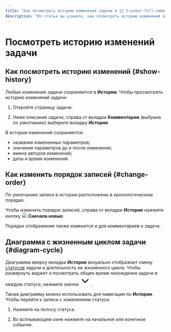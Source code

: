 ```yaml
---
title: "Как посмотреть историю изменений задачи в {{ tracker-full-name }}"
description: "Из статьи вы узнаете, как посмотреть историю изменений задачи в {{ tracker-name }}."
---
```


# Посмотреть историю изменений задачи

## Как посмотреть историю изменений {#show-history}

Любые изменения задачи сохраняются в **Истории**. Чтобы просмотреть историю изменений задачи:

1. Откройте страницу задачи.

1. Ниже описания задачи, справа от вкладки **Комментарии** (выбрана по умолчанию) выберите вкладку **История**.

В истории изменений сохраняются:

* названия измененных параметров;
* значения параметров до и после изменения;
* имена авторов изменений;
* даты и время изменений.

## Как изменить порядок записей {#change-order}

По умолчанию записи в истории расположены в хронологическом порядке. 

Чтобы изменить порядок записей, справа от вкладки **История** нажмите кнопку ![](../../_assets/tracker/svg/new-first.svg) **Сначала новые**.

Порядок отображения также изменится и для комментариев к задаче.

## Диаграмма с жизненным циклом задачи {#diagram-cycle}

Диаграмма вверху вкладки **История** визуально отображает смену [статусов](../manager/workflow-status-edit.md) задачи и длительность ее жизненного цикла. Чтобы развернуть виджет и посмотреть общее время нахождения задачи в каждом статусе, нажмите значок ![](../../_assets/tracker/svg/unwrap.svg).

Также диаграмму можно использовать для навигации по **Истории**. Чтобы перейти к записи с изменением статуса:

1. Нажмите на полосу статуса.

1. Во всплывающем окне нажмите на начальное или конечное событие.
